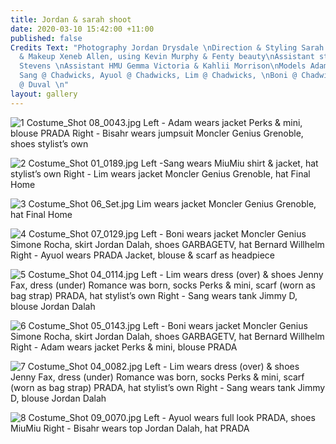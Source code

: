 ```yaml
---
title: Jordan & sarah shoot
date: 2020-03-10 15:42:00 +11:00
published: false
Credits Text: "Photography Jordan Drysdale \nDirection & Styling Sarah Pritchard \nHair
  & Makeup Xeneb Allen, using Kevin Murphy & Fenty beauty\nAssistant stylist Will
  Stevens \nAssistant HMU Gemma Victoria & Kahlii Morrison\nModels Adam @ People Agency,
  Sang @ Chadwicks, Ayuol @ Chadwicks, Lim @ Chadwicks, \nBoni @ Chadwicks, Bisahr
  @ Duval \n"
layout: gallery
---
```



![1 Costume_Shot 08_0043.jpg](/uploads/1%20Costume_Shot%2008_0043.jpg)
Left - Adam wears jacket Perks & mini, blouse PRADA
Right - Bisahr wears jumpsuit Moncler Genius Grenoble, shoes stylist’s own

![2 Costume_Shot 01_0189.jpg](/uploads/2%20Costume_Shot%2001_0189.jpg)
Left -Sang wears MiuMiu shirt & jacket, hat stylist’s own
Right - Lim wears jacket Moncler Genius Grenoble, hat Final Home

![3 Costume_Shot 06_Set.jpg](/uploads/3%20Costume_Shot%2006_Set.jpg)
Lim wears jacket Moncler Genius Grenoble, hat Final Home

![4 Costume_Shot 07_0129.jpg](/uploads/4%20Costume_Shot%2007_0129.jpg)
Left - Boni wears jacket Moncler Genius Simone Rocha, skirt Jordan Dalah, shoes GARBAGETV, hat Bernard Willhelm
Right - Ayuol wears PRADA Jacket, blouse & scarf as headpiece 

![5 Costume_Shot 04_0114.jpg](/uploads/5%20Costume_Shot%2004_0114.jpg)
Left - Lim wears dress (over) & shoes Jenny Fax, dress (under) Romance was born, socks Perks & mini, scarf (worn as bag strap) PRADA, hat stylist’s own
Right - Sang wears tank Jimmy D, blouse Jordan Dalah 

![6 Costume_Shot 05_0143.jpg](/uploads/6%20Costume_Shot%2005_0143.jpg)
Left - Boni wears jacket Moncler Genius Simone Rocha, skirt Jordan Dalah, shoes GARBAGETV, hat Bernard Willhelm
Right - Adam wears jacket Perks & mini, blouse PRADA

![7 Costume_Shot 04_0082.jpg](/uploads/7%20Costume_Shot%2004_0082.jpg)
Left - Lim wears dress (over) & shoes Jenny Fax, dress (under) Romance was born, socks Perks & mini, scarf (worn as bag strap) PRADA, hat stylist’s own
Right - Sang wears tank Jimmy D, blouse Jordan Dalah 

![8 Costume_Shot 09_0070.jpg](/uploads/8%20Costume_Shot%2009_0070.jpg)
Left - Ayuol wears full look PRADA, shoes MiuMiu 
Right - Bisahr wears top Jordan Dalah, hat PRADA